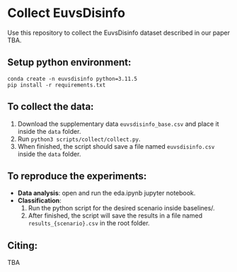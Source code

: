 # Collect EuvsDisinfo
Use this repository to collect the EuvsDisinfo dataset described in our paper TBA.

## Setup python environment:
    conda create -n euvsdisinfo python=3.11.5
    pip install -r requirements.txt

## To collect the data:
1. Download the supplementary data ```euvsdisinfo_base.csv``` and place it inside the ```data``` folder.
2. Run ```python3 scripts/collect/collect.py```.
3. When finished, the script should save a file named ```euvsdisinfo.csv``` inside the ```data``` folder.


## To reproduce the experiments:
- **Data analysis**: open and run the eda.ipynb jupyter notebook.
- **Classification**: 
    1. Run the python script for the desired scenario inside baselines/.
    2. After finished, the script will save the results in a file named ```results_{scenario}.csv``` in the root folder.

## Citing:
TBA